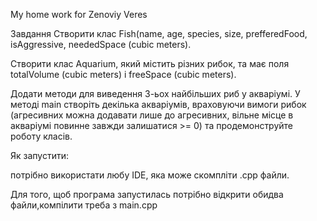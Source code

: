 ﻿
My home work for Zenoviy Veres


Завдання 
Створити клас Fish(name, age, species, size, prefferedFood, isAggressive, neededSpace (cubic meters).

Створити клас Aquarium, який мiстить різних рибок, та має поля totalVolume (cubic meters)  і freeSpace (cubic meters). 

Додати методи для виведення 3-ьох найбільших риб у акваріумі. 
У методі main створіть декілька акваріумів, враховуючи 
вимоги рибок (агресивних можна додавати лише до агресивних,
вільне місце в акваріумі повинне завжди залишатися >= 0) та 
продемонструйте роботу класів. 



Як запустити: 

потрібно використати любу IDE, яка може скомпліти .cpp файли. 

Для того, щоб програма запустилась потрібно відкрити обидва файли,компілити треба з main.cpp 
